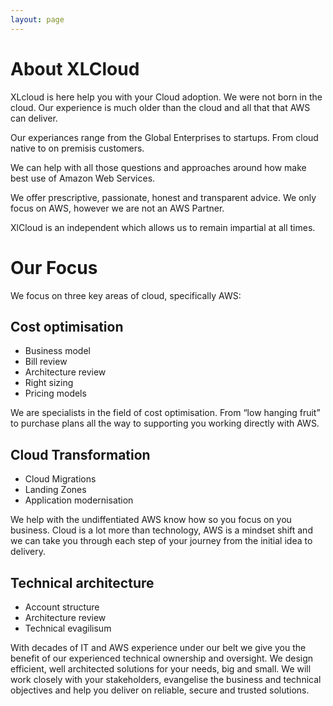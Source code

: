 ```yaml
---
layout: page
---
```


# About XLCloud

XLcloud is here help you with your Cloud adoption. We were not born in the cloud. Our experience is much older than the cloud and all that that AWS can deliver. 

Our experiances range from the Global Enterprises to startups. From cloud native to on premisis customers. 

We can help with all those questions and approaches around how make best use of Amazon Web Services.

We offer prescriptive, passionate, honest and transparent advice. We only focus on AWS, however we are not an AWS Partner. 

XlCloud is an independent which allows us to remain impartial at all times. 


# Our Focus

We focus on three key areas of cloud, specifically AWS:

## Cost optimisation

* Business model
* Bill review
* Architecture review
* Right sizing
* Pricing models 

We are specialists in the field of cost optimisation. From “low hanging fruit” to purchase plans all the way to supporting you working directly with AWS.  

## Cloud Transformation

* Cloud Migrations
* Landing Zones
* Application modernisation

We help with the undiffentiated AWS know how so you focus on you business. Cloud is a lot more than technology, AWS is a mindset shift and we can take you through each step of your journey from the initial idea to delivery. 

## Technical architecture 

* Account structure 
* Architecture review
* Technical evagilisum 

With decades of IT and AWS experience under our belt we give you the benefit of our experienced technical ownership and oversight. 
We design efficient, well architected solutions for your needs, big and small. We will work closely with your stakeholders, evangelise the business and technical objectives and help you deliver on reliable, secure and trusted solutions. 

